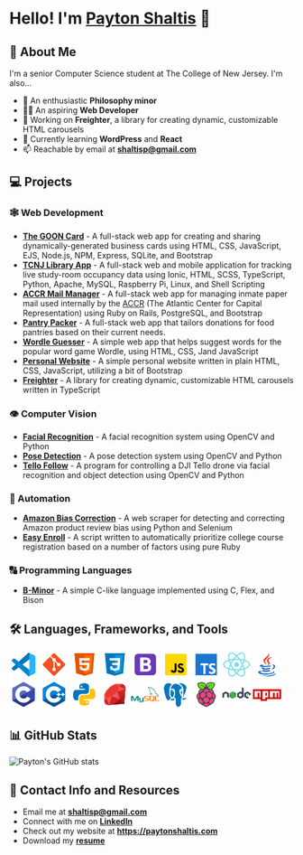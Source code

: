 # Hello! I'm [Payton Shaltis](https://paytonshaltis.com) 👋

## 📃 About Me

I'm a senior Computer Science student at The College of New Jersey. I'm also...

- 🤔 An enthusiastic **Philosophy minor**
- 👨‍💻 An aspiring **Web Developer**
- 🔭 Working on **Freighter**, a library for creating dynamic, customizable HTML carousels
- 🌱 Currently learning **WordPress** and **React**
- 📫 Reachable by email at **shaltisp@gmail.com**

## 💻 Projects

### 🕸 Web Development

- **[The GOON Card]()** - A full-stack web app for creating and sharing dynamically-generated business cards using HTML, CSS, JavaScript, EJS, Node.js, NPM, Express, SQLite, and Bootstrap
- **[TCNJ Library App]()** - A full-stack web and mobile application for tracking live study-room occupancy data using Ionic, HTML, SCSS, TypeScript, Python, Apache, MySQL, Raspberry Pi, Linux, and Shell Scripting
- **[ACCR Mail Manager]()** - A full-stack web app for managing inmate paper mail used internally by the [ACCR](https://www.atlanticcenter.org/) (The Atlantic Center for Capital Representation) using Ruby on Rails, PostgreSQL, and Bootstrap
- **[Pantry Packer]()** - A full-stack web app that tailors donations for food pantries based on their current needs.
- **[Wordle Guesser]()** - A simple web app that helps suggest words for the popular word game Wordle, using HTML, CSS, Jand JavaScript
- **[Personal Website]()** - A simple personal website written in plain HTML, CSS, JavaScript, utilizing a bit of Bootstrap
- **[Freighter]()** - A library for creating dynamic, customizable HTML carousels written in TypeScript

### 👁 Computer Vision

- **[Facial Recognition]()** - A facial recognition system using OpenCV and Python
- **[Pose Detection]()** - A pose detection system using OpenCV and Python
- **[Tello Follow]()** - A program for controlling a DJI Tello drone via facial recognition and object detection using OpenCV and Python

### 🤖 Automation

- **[Amazon Bias Correction]()** - A web scraper for detecting and correcting Amazon product review bias using Python and Selenium
- **[Easy Enroll]()** - A script written to automatically prioritize college course registration based on a number of factors using pure Ruby

### 🔠 Programming Languages

- **[B-Minor]()** - A simple C-like language implemented using C, Flex, and Bison

## 🛠️ Languages, Frameworks, and Tools

<img src="./icons/vscode.svg" style="width: 50px"></img>
<img src="./icons/git.svg" style="width: 50px"></img>
<img src="./icons/html.svg" style="width: 50px"></img>
<img src="./icons/css.svg" style="width: 50px"></img>
<img src="./icons/bootstrap.svg" style="width: 50px"></img>
<img src="./icons/javascript.svg" style="width: 50px"></img>
<img src="./icons/typescript.svg" style="width: 50px"></img>
<img src="./icons/react.svg" style="width: 50px"></img>
<img src="./icons/java.svg" style="width: 50px"></img>
<img src="./icons/c.svg" style="width: 50px"></img>
<img src="./icons/c++.svg" style="width: 50px"></img>
<img src="./icons/python.svg" style="width: 50px"></img>
<img src="./icons/ruby.svg" style="width: 50px"></img>
<img src="./icons/mysql.svg" style="width: 50px"></img>
<img src="./icons/postgresql.svg" style="width: 50px"></img>
<img src="./icons/raspberry-pi.svg" style="width: 50px"></img>
<img src="./icons/nodejs.svg" style="width: 50px"></img>
<img src="./icons/npm.svg" style="width: 50px"></img>

## 📊 GitHub Stats

![Payton's GitHub stats](https://github-readme-stats.vercel.app/api?username=paytonshaltis&show_icons=true&theme=radical)

## 📲 Contact Info and Resources

- Email me at **shaltisp@gmail.com**
- Connect with me on **[LinkedIn](https://www.linkedin.com/in/paytonshaltis/)**
- Check out my website at **https://paytonshaltis.com**
- Download my **[resume](https://paytonshaltis.com/public/resume.pdf)**
